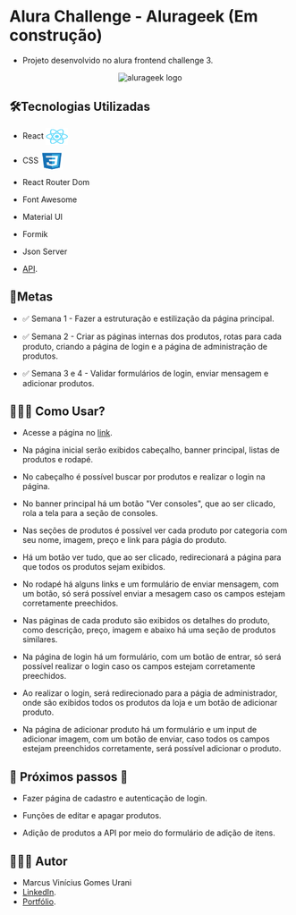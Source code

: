 # Alura Challenge - Alurageek (Em construção)

- Projeto desenvolvido no alura frontend challenge 3.

<div align="center">
    <img width="300" src="https://i.imgur.com/p7UPJkt.png" alt="alurageek logo"/>
</div>

## 🛠Tecnologias Utilizadas

- React <img align="center" alt="Marcus-React" height="30" width="40" src="https://raw.githubusercontent.com/devicons/devicon/master/icons/react/react-original.svg">

- CSS <img align="center" alt="Marcus-CSS" height="30" width="40" src="https://raw.githubusercontent.com/devicons/devicon/master/icons/css3/css3-original.svg">

- React Router Dom

- Font Awesome

- Material UI

- Formik

- Json Server

- [API](https://github.com/MarcusUrani/rest_api_alurageek).

## 🚀Metas

- ✅ Semana 1 - Fazer a estruturação e estilização da página principal.

- ✅ Semana 2 - Criar as páginas internas dos produtos, rotas para cada produto, criando a página de login e a página de administração de produtos.

- ✅ Semana 3 e 4 - Validar formulários de login, enviar mensagem e adicionar produtos.

## 👨🏻‍💻 Como Usar?

- Acesse a página no [link](https://alurageek.netlify.app).

- Na página inicial serão exibidos cabeçalho, banner principal, listas de produtos e rodapé.

- No cabeçalho é possível buscar por produtos e realizar o login na página.

- No banner principal há um botão "Ver consoles", que ao ser clicado, rola a tela para a seção de consoles.

- Nas seções de produtos é possível ver cada produto por categoria com seu nome, imagem, preço e link para págia do produto.

- Há um botão ver tudo, que ao ser clicado, redirecionará a página para que todos os produtos sejam exibidos.

- No rodapé há alguns links e um formulário de enviar mensagem, com um botão, só será possível enviar a mesagem caso os campos estejam corretamente preechidos.

- Nas páginas de cada produto são exibidos os detalhes do produto, como descrição, preço, imagem e abaixo há uma seção de produtos similares.

- Na página de login há um formulário, com um botão de entrar, só será possível realizar o login caso os campos estejam corretamente preechidos.

- Ao realizar o login, será redirecionado para a págia de administrador, onde são exibidos todos os produtos da loja e um botão de adicionar produto.

- Na página de adicionar produto há um formulário e um input de adicionar imagem, com um botão de enviar, caso todos os campos estejam preenchidos corretamente, será possível adicionar o produto.

## 🚧 Próximos passos 🚧

- Fazer página de cadastro e autenticação de login.

- Funções de editar e apagar produtos.

- Adição de produtos a API por meio do formulário de adição de itens.

## 🙋🏻‍♂️ Autor

- Marcus Vinícius Gomes Urani
- [LinkedIn](https://www.linkedin.com/in/marcusurani).
- [Portfólio](https://marcusurani.netlify.app).
